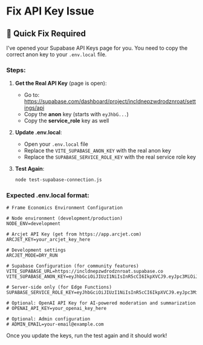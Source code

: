 # Fix API Key Issue

## 🔧 Quick Fix Required

I've opened your Supabase API Keys page for you. You need to copy the correct anon key to your `.env.local` file.

### Steps:

1. **Get the Real API Key** (page is open):
   - Go to: https://supabase.com/dashboard/project/incldnepzwdrodznroat/settings/api
   - Copy the **anon** key (starts with `eyJhbG...`)
   - Copy the **service_role** key as well

2. **Update .env.local**:
   - Open your `.env.local` file
   - Replace the `VITE_SUPABASE_ANON_KEY` with the real anon key
   - Replace the `SUPABASE_SERVICE_ROLE_KEY` with the real service role key

3. **Test Again**:
   ```bash
   node test-supabase-connection.js
   ```

### Expected .env.local format:

```env
# Frame Economics Environment Configuration

# Node environment (development/production)
NODE_ENV=development

# Arcjet API Key (get from https://app.arcjet.com)
ARCJET_KEY=your_arcjet_key_here

# Development settings
ARCJET_MODE=DRY_RUN

# Supabase Configuration (for community features)
VITE_SUPABASE_URL=https://incldnepzwdrodznroat.supabase.co
VITE_SUPABASE_ANON_KEY=eyJhbGciOiJIUzI1NiIsInR5cCI6IkpXVCJ9.eyJpc3MiOiJzdXBhYmFzZSIsInJlZiI6ImluY2xkbmVwend3ZHJvZHpucm9hdCIsInJvbGUiOiJhbm9uIiwiaWF0IjoxNzI3MjY4NDM4LCJleHAiOjIwNDI4NDQ0Mzh9.REAL_KEY_GOES_HERE

# Server-side only (for Edge Functions)
SUPABASE_SERVICE_ROLE_KEY=eyJhbGciOiJIUzI1NiIsInR5cCI6IkpXVCJ9.eyJpc3MiOiJzdXBhYmFzZSIsInJlZiI6ImluY2xkbmVwend3ZHJvZHpucm9hdCIsInJvbGUiOiJzZXJ2aWNlX3JvbGUiLCJpYXQiOjE3MjcyNjg0MzgsImV4cCI6MjA0Mjg0NDQzOH0.REAL_KEY_GOES_HERE

# Optional: OpenAI API Key for AI-powered moderation and summarization
# OPENAI_API_KEY=your_openai_key_here

# Optional: Admin configuration
# ADMIN_EMAIL=your-email@example.com
```

Once you update the keys, run the test again and it should work!